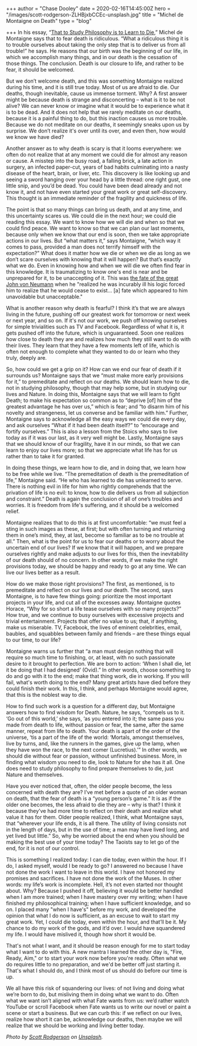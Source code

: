 +++
author = "Chase Dooley"
date = 2020-02-16T14:45:00Z
hero = "/images/scott-rodgerson-ZLHBjxbCCEc-unsplash.jpg"
title = "Michel de Montaigne on Death"
type = "blog"

+++
In his essay, “[That to Study Philosophy is to Learn to Die](https://www.gutenberg.org/files/3600/3600-h/3600-h.htm#link2HCH0019 "Montaigne on Gutenberg Project"),” Michel de Montaigne says that to fear death is ridiculous. “What a ridiculous thing it is to trouble ourselves about taking the only step that is to deliver us from all trouble!” he says. He reasons that our birth was the beginning of our life, in which we accomplish many things, and in our death is the cessation of those things. The conclusion. Death is our closure to life, and rather to be fear, it should be welcomed.

But we don’t welcome death, and this was something Montaigne realized during his time, and it is still true today. Most of us are afraid to die. Our deaths, though inevitable, cause us immense torment. Why? A first answer might be because death is strange and disconcerting – what is it to be not alive? We can never know or imagine what it would be to experience what it is to be dead. And it does not help that we rarely meditate on our deaths, because it is a painful thing to do, but this inaction causes us more trouble. Because we do not meditate on our deaths, it seemingly sneaks upon us by surprise. We don’t realize it's over until its over, and even then, how would we know we have died?

Another answer as to why death is scary is that it looms everywhere: we often do not realize that at any moment we could die for almost any reason or cause. A misstep into the busy road, a falling brick, a late action in surgery, an infected paper-cut, years of bad habits culminating into a nasty disease of the heart, brain, or liver, etc. This discovery is like looking up and seeing a sword hanging over your head by a little thread: one right gust, one little snip, and you’d be dead. You could have been dead already and not know it, and not have even started your great work or great self-discovery. This thought is an immediate reminder of the fragility and quickness of life.

The point is that so many things can bring us death, and at any time, and this uncertainty scares us. We could die in the next hour; we could die reading this essay. We want to know how we will die and when so that we could find peace. We want to know so that we can plan our last moments, because only when we know that our end is soon, then we take appropriate actions in our lives. But “what matters it,” says Montaigne, “which way it comes to pass, provided a man does not terrify himself with the expectation?” What does it matter how we die or when we die as long as we don’t scare ourselves with knowing that it will happen? But that’s exactly what we do. Even in knowing how and when we will die we often find fear in this knowledge. It is traumatizing to know one's end is near and be unprepared for it, to be unaccepting of it. This was [the fate of the great John von Neumann](https://books.google.com/books?id=YZd9DAAAQBAJ&pg=PA65#v=onepage&q&f=false "The Portfolio Theorists: von Neumann, Savage, Arrow and Markowitz") when he "realized he was incurably ill his logic forced him to realize that he would cease to exist... \[a\] fate which appeared to him unavoidable but unacceptable."

What is another reason why death is fearful? I think it’s that we are always living in the future, pushing off our greatest work for tomorrow or next week or next year, and so on. If it's not our work, we push off knowing ourselves for simple trivialities such as TV and Facebook. Regardless of what it is, it gets pushed off into the future, which is unguaranteed. Soon one realizes how close to death they are and realizes how much they still want to do with their lives. They learn that they have a few moments left of life, which is often not enough to complete what they wanted to do or learn who they truly, deeply are.

So, how could we get a grip on it? How can we end our fear of death if it surrounds us? Montaigne says that we “must make more early provisions for it,” to premeditate and reflect on our deaths. We should learn how to die, not in studying philosophy, though that may help some, but in studying our lives and Nature. In doing this, Montaigne says that we will learn to fight Death; to make his expectation so common as to “deprive \[of\] him of the greatest advantage he has over us,” which is fear; and “to disarm him of his novelty and strangeness, let us converse and be familiar with him.” Further, Montaigne says to acknowledge all the easy ways we could die every day, and ask ourselves “What if it had been death itself?” to “encourage and fortify ourselves.” This is also a lesson from the Stoics who says to live today as if it was our last, as it very well might be. Lastly, Montaigne says that we should know of our fragility, have it in our minds, so that we can learn to enjoy our lives more; so that we appreciate what life has for us rather than to take it for granted.

In doing these things, we learn how to die, and in doing that, we learn how to be free while we live. “The premeditation of death is the premeditation of life,” Montaigne said. “He who has learned to die has unlearned to serve. There is nothing evil in life for him who rightly comprehends that the privation of life is no evil: to know, how to die delivers us from all subjection and constraint.” Death is again the conclusion of all of one’s troubles and worries. It is freedom from life's suffering, and it should be a welcomed relief.

Montaigne realizes that to do this is at first uncomfortable: “we must feel a sting in such images as these, at first; but with often turning and returning them in one’s mind, they, at last, become so familiar as to be no trouble at all.” Then, what is the point for us to fear our deaths or to worry about the uncertain end of our lives? If we know that it will happen, and we prepare ourselves rightly and make adjusts to our lives for this, then the inevitability of our death should of no concern. In other words, if we make the right provisions today, we should be happy and ready to go at any time. We can live our lives better as a result.

How do we make those right provisions? The first, as mentioned, is to premeditate and reflect on our lives and our death. The second, says Montaigne, is to have few things going: prioritize the most important projects in your life, and cut all of the excesses away. Montaigne quotes Horace, “Why for so short a life tease ourselves with so many projects?” How true, and we continue to busy ourselves with excessive projects and trivial entertainment. Projects that offer no value to us; that, if anything, make us miserable. TV, Facebook, the lives of eminent celebrities, email, baubles, and squabbles between family and friends – are these things equal to our time, to our life?

Montaigne warns us further that “a man must design nothing that will require so much time to finishing, or, at least, with no such passionate desire to it brought to perfection. We are born to action: ‘When I shall die, let it be doing that I had designed’ (Ovid).” In other words, choose something to do and go with it to the end; make that thing work, die in working. If you will fail, what's worth doing to the end? Many great artists have died before they could finish their work. In this, I think, and perhaps Montaigne would agree, that this is the noblest way to die. 

How to find such work is a question for a different day, but Montaigne answers how to find wisdom for Death. Nature, he says, “compels us to it. ‘Go out of this world,’ she says, ‘as you entered into it; the same pass you made from death to life, without passion or fear, the same, after the same manner, repeat from life to death. Your death is apart of the order of the universe, ‘tis a part of the life of the world: ‘Mortals, amongst themselves, live by turns, and, like the runners in the games, give up the lamp, when they have won the race, to the next comer (Lucretius).’” In other words, we should die without fear or passion, without unfinished business. More, in finding what wisdom you need to die, look to Nature for she has it all. One does need to study philosophy to find prepare themselves to die, just Nature and themselves.

Have you ever noticed that, often, the older people become, the less concerned with death they are? I’ve met before a quote of an older woman on death, that the fear of death is a “young person’s game.” It is as if the older one becomes, the less afraid to die they are – why is that? I think it because they’ve had more time to reflect on their death and realize what value it has for them. Older people realized, I think, what Montaigne says, that “wherever your life ends, it is all there. The utility of living consists not in the length of days, but in the use of time; a man may have lived long, and yet lived but little.” So, why be worried about the end when you should be making the best use of your time today? The Taoists say to let go of the end, for it is not of our control.

This is something I realized today: I can die today, even within the hour. If I do, I asked myself, would I be ready to go? I answered no because I have not done the work I want to leave in this world. I have not honored my promises and sacrifices. I have not done the work of the Muses. In other words: my life’s work is incomplete. Hell, it’s not even started nor thought about. Why? Because I pushed it off, believing it would be better handled when I am more trained; when I have mastery over my writing; when I have finished my philosophical training; when I have sufficient knowledge, and so on. I placed many "when I have's" before my work, and developed the opinion that what I do now is sufficient, as an excuse to wait to start my great work. Yet, I could die today, even within the hour, and that’ll be it. My chance to do my work of the gods, and it’d over. I would have squandered my life. I would have mislived it, though how short it would be.

That's not what I want, and it should be reason enough for me to start today what I want to do with this. A new mantra I learned the other day is, "Fire, Ready, Aim," or to start your work now before you're ready. Often what we do requires little to no preparation, and we'd be better off just starting it. That's what I should do, and I think most of us should do before our time is up.

We all have this risk of squandering our lives: of not living and doing what we’re born to do, but misliving them in doing what we want to do. Often what we want isn’t aligned with what Fate wants from us: we’d rather watch YouTube or scroll Facebook when Fate wants us to write our novel or paint a scene or start a business. But we can curb this: if we reflect on our lives, realize how short it can be, acknowledge our deaths, then maybe we will realize that we should be working and living better today.

_Photo by_ [_Scott Rodgerson_](https://unsplash.com/@scottrodgerson?utm_source=unsplash&utm_medium=referral&utm_content=creditCopyText) _on_ [_Unsplash_](https://unsplash.com/s/photos/death?utm_source=unsplash&utm_medium=referral&utm_content=creditCopyText)_._